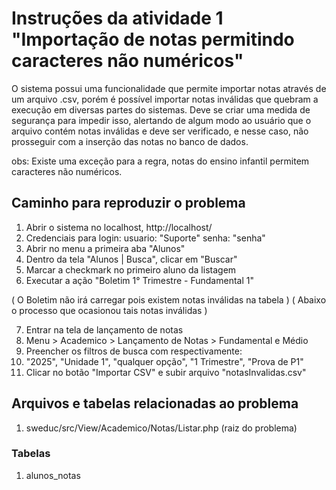 # Instruções da atividade 1 "Importação de notas permitindo caracteres não numéricos"

O sistema possui uma funcionalidade que permite importar notas através de um arquivo .csv,
porém é possível importar notas inválidas que quebram a execução em diversas partes do sistemas.
Deve se criar uma medida de segurança para impedir isso, alertando de algum modo ao usuário que
o arquivo contém notas inválidas e deve ser verificado, e nesse caso, não prosseguir com a inserção 
das notas no banco de dados. 

obs: Existe uma exceção para a regra, notas do ensino infantil permitem caracteres não numéricos.

## Caminho para reproduzir o problema
1. Abrir o sistema no localhost, http://localhost/
2. Credenciais para login: usuario: "Suporte" senha: "senha"
3. Abrir no menu a primeira aba "Alunos"
4. Dentro da tela "Alunos | Busca", clicar em "Buscar"
5. Marcar a checkmark no primeiro aluno da listagem
6. Executar a ação "Boletim 1° Trimestre - Fundamental 1"

( O Boletim não irá carregar pois existem notas inválidas na tabela )
( Abaixo o processo que ocasionou tais notas inválidas )

7. Entrar na tela de lançamento de notas
8. Menu > Academico > Lançamento de Notas > Fundamental e Médio
9. Preencher os filtros de busca com respectivamente: 
10. "2025", "Unidade 1", "qualquer opção", "1 Trimestre", "Prova de P1"
11. Clicar no botão "Importar CSV" e subir arquivo "notasInvalidas.csv"

## Arquivos e tabelas relacionadas ao problema
1. sweduc/src/View/Academico/Notas/Listar.php (raiz do problema)

### Tabelas
1. alunos_notas